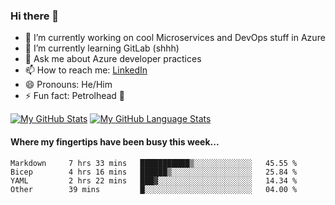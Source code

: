 ### Hi there 👋

- 🔭 I’m currently working on cool Microservices and DevOps stuff in Azure
- 🌱 I’m currently learning GitLab (shhh)
- 💬 Ask me about Azure developer practices
- 📫 How to reach me: [LinkedIn](https://www.linkedin.com/in/gordonbyers/)
- 😄 Pronouns: He/Him 
- ⚡ Fun fact: Petrolhead 🚙

[![My GitHub Stats](https://github-readme-stats.vercel.app/api/?username=gordonby&count_private=true&theme=tokyonight&showicons=true)]()
[![My GitHub Language Stats](https://github-readme-stats.vercel.app/api/top-langs/?username=gordonby&langs_count=5&theme=tokyonight)]()

#### Where my fingertips have been busy this week... 
<!--START_SECTION:waka-->

```text
Markdown     7 hrs 33 mins   ███████████▒░░░░░░░░░░░░░   45.55 %
Bicep        4 hrs 16 mins   ██████▒░░░░░░░░░░░░░░░░░░   25.84 %
YAML         2 hrs 22 mins   ███▓░░░░░░░░░░░░░░░░░░░░░   14.34 %
Other        39 mins         █░░░░░░░░░░░░░░░░░░░░░░░░   04.00 %
```

<!--END_SECTION:waka-->
